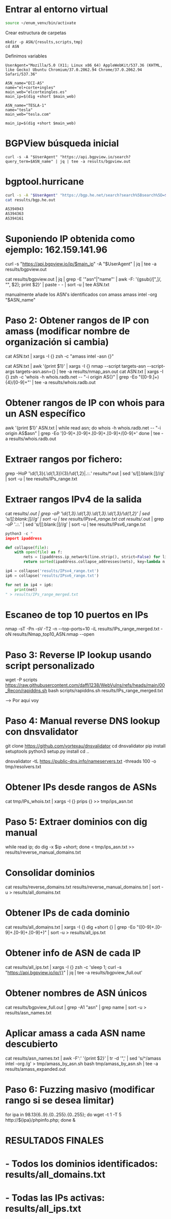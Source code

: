 # Entrar al entorno virtual
```bash
source ~/enum_venv/bin/activate
```

Crear estructura de carpetas
```
mkdir -p ASN/{results,scripts,tmp}
cd ASN
```
Definimos variables
```
UserAgent="Mozilla/5.0 (X11; Linux x86_64) AppleWebKit/537.36 (KHTML, like Gecko) Ubuntu Chromium/37.0.2062.94 Chrome/37.0.2062.94 Safari/537.36"

ASN_name="ECI-AS"
name="el+corte+ingles"
main_web="elcorteingles.es"
main_ip=$(dig +short $main_web)

ASN_name="TESLA-1"
name="tesla"
main_web="tesla.com"

main_ip=$(dig +short $main_web)
```


# BGPView búsqueda inicial
```
curl -s -A "$UserAgent" "https://api.bgpview.io/search?query_term=$ASN_name" | jq | tee -a results/bgpview.out
```

# bgptool.hurricane
```bash
curl -s -A "$UserAgent" "https://bgp.he.net/search?search%5Bsearch%5D=$name&commit=Search" |html2text | tee results/bgp.he.out
cat results/bgp.he.out

AS394943
AS394363
AS394161
```

# Suponiendo IP obtenida como ejemplo: 162.159.141.96
curl -s "https://api.bgpview.io/ip/$main_ip" -A "$UserAgent" | jq | tee -a results/bgpview.out


cat results/bgpview.out | jq | grep -E '"asn"|"name"' | awk -F: '{gsub(/[",]/, "", $2); print $2}' | paste - - | sort -u | tee ASN.txt

manualmente añade los ASN's identificados con amass
amass intel -org "$ASN_name"



# Paso 2: Obtener rangos de IP con amass (modificar nombre de organización si cambia)
cat ASN.txt | xargs -I {} zsh -c "amass intel -asn {}"

cat ASN.txt | awk '{print $1}' | xargs -I {} nmap --script targets-asn --script-args targets-asn.asn={} | tee -a results/nmap_asn.out
cat ASN.txt | xargs -I {} zsh -c 'whois -h whois.radb.net -- "-i origin AS{}" | grep -Eo "([0-9.]+){4}/[0-9]+"' | tee -a results/whois.radb.out


# Obtener rangos de IP con whois para un ASN específico
awk '{print $1}' ASN.txt | while read asn; do
    whois -h whois.radb.net -- "-i origin AS$asn" | grep -Eo '[0-9]+\.[0-9]+\.[0-9]+\.[0-9]+/[0-9]+'
done | tee -a results/whois.radb.out



# Extraer rangos por fichero:
grep -HoP '\d{1,3}(\.\d{1,3}){3}/\d{1,2}|.*::.*' results/*.out | sed 's/[[:blank:]]//g' | sort -u | tee results/IPs_range.txt

# Extraer rangos IPv4 de la salida
cat results/*.out | grep -oP '\d{1,3}\.\d{1,3}\.\d{1,3}\.\d{1,3}/\d{1,2}' | sed 's/[[:blank:]]//g' | sort -u | tee results/IPsv4_range.txt
cat results/*.out | grep -oP '.*::.*' | sed 's/[[:blank:]]//g' | sort -u | tee results/IPsv6_range.txt

```python
python3 -c "                    
import ipaddress

def collapse(file):
    with open(file) as f:
        nets = [ipaddress.ip_network(line.strip(), strict=False) for line in f if line.strip()]
        return sorted(ipaddress.collapse_addresses(nets), key=lambda n: int(n.network_address))

ip4 = collapse('results/IPsv4_range.txt')
ip6 = collapse('results/IPsv6_range.txt')

for net in ip4 + ip6:
    print(net)
" > results/IPs_range_merged.txt
```


# Escaneo de top 10 puertos en IPs
nmap -sT -Pn -sV -T2 -n --top-ports=10 -iL results/IPs_range_merged.txt -oN results/Nmap_top10_ASN.nmap --open



# Paso 3: Reverse IP lookup usando script personalizado
wget -P scripts https://raw.githubusercontent.com/daffi1238/WebVulns/refs/heads/main/00_Recon/rapiddns.sh
bash scripts/rapiddns.sh results/IPs_range_merged.txt



--> Por aqui voy

# Paso 4: Manual reverse DNS lookup con dnsvalidator
git clone https://github.com/vortexau/dnsvalidator
cd dnsvalidator
pip install setuptools
python3 setup.py install
cd ..

dnsvalidator -tL https://public-dns.info/nameservers.txt -threads 100 -o tmp/resolvers.txt

# Obtener IPs desde rangos de ASNs
cat tmp/IPs_whois.txt | xargs -I {} prips {} >> tmp/ips_asn.txt

# Paso 5: Extraer dominios con dig manual
while read ip; do dig -x $ip +short; done < tmp/ips_asn.txt >> results/reverse_manual_domains.txt

# Consolidar dominios
cat results/reverse_domains.txt results/reverse_manual_domains.txt | sort -u > results/all_domains.txt

# Obtener IPs de cada dominio
cat results/all_domains.txt | xargs -I {} dig +short {} | grep -Eo "([0-9]+\.[0-9]+\.[0-9]+\.[0-9]+)" | sort -u > results/all_ips.txt

# Obtener info de ASN de cada IP
cat results/all_ips.txt | xargs -I {} zsh -c 'sleep 1; curl -s "https://api.bgpview.io/ip/{}" | jq | tee -a results/bgpview_full.out'

# Obtener nombres de ASN únicos
cat results/bgpview_full.out | grep -A1 "asn" | grep name | sort -u > results/asn_names.txt

# Aplicar amass a cada ASN name descubierto
cat results/asn_names.txt | awk -F':' '{print $2}' | tr -d '",' | sed 's/^/amass intel -org /g' > tmp/amass_by_asn.sh
bash tmp/amass_by_asn.sh | tee -a results/amass_expanded.out

# Paso 6: Fuzzing masivo (modificar rango si se desea limitar)
for ipa in 98.13{6..9}.{0..255}.{0..255}; do
    wget -t 1 -T 5 http://${ipa}/phpinfo.php;
done &

# RESULTADOS FINALES
# - Todos los dominios identificados: results/all_domains.txt
# - Todas las IPs activas: results/all_ips.txt
